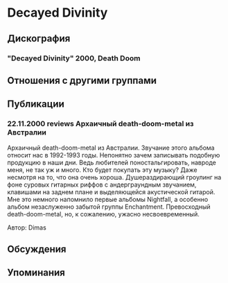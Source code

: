 # Decayed Divinity



## Дискография

### "Decayed Divinity" 2000, Death Doom




## Отношения с другими группами


## Публикации

### 22.11.2000 reviews Архаичный death-doom-metal из Австралии

<p>Архаичный death-doom-metal из Австралии. Звучание этого альбома относит нас в 1992-1993 годы. Непонятно зачем записывать подобную продукцию в наши дни. Ведь любителей поностальгировать, навроде меня, не так уж и много. Кто будет покупать эту музыку? Даже несмотря на то, что она очень хороша. Душераздирающий гроулинг на фоне суровых гитарных риффов с андерграундным звучанием, клавишами на заднем плане и выделяющейся акустической гитарой. Мне это немного напомнило первые альбомы Nightfall, а особенно альбом незаслуженно забытой группы Enchantment. Превосходный death-doom-metal, но, к сожалению, ужасно несвоевременный.</p>

Автор: Dimas


## Обсуждения


## Упоминания

